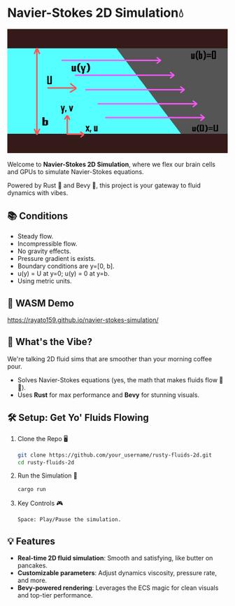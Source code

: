 # Navier-Stokes 2D Simulation💧

![screenshot](./assets/present.png)

Welcome to **Navier-Stokes 2D Simulation**, where we flex our brain cells and GPUs to simulate Navier-Stokes equations.

Powered by Rust 🦀 and Bevy 🚀, this project is your gateway to fluid dynamics with vibes.

## 📚 Conditions

- Steady flow.
- Incompressible flow.
- No gravity effects.
- Pressure gradient is exists.
- Boundary conditions are y=[0, b].
- u(y) = U at y=0; u(y) = 0 at y=b.
- Using metric units.

## 🚀 WASM Demo

https://rayato159.github.io/navier-stokes-simulation/

## 🎯 What's the Vibe?

We're talking 2D fluid sims that are smoother than your morning coffee pour.

- Solves Navier-Stokes equations (yes, the math that makes fluids flow 🧠💦).
- Uses **Rust** for max performance and **Bevy** for stunning visuals.

## 🛠️ Setup: Get Yo' Fluids Flowing

1. Clone the Repo 🖥️

   ```bash
   git clone https://github.com/your_username/rusty-fluids-2d.git
   cd rusty-fluids-2d
   ```

2. Run the Simulation 🚀

   ```bash
   cargo run
   ```

3. Key Controls 🎮
   ```text
   Space: Play/Pause the simulation.
   ```

## 💡 Features

- **Real-time 2D fluid simulation**: Smooth and satisfying, like butter on pancakes.
- **Customizable parameters**: Adjust dynamics viscosity, pressure rate, and more.
- **Bevy-powered rendering**: Leverages the ECS magic for clean visuals and top-tier performance.
